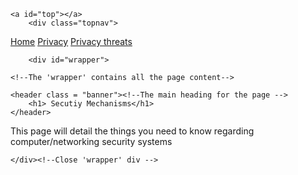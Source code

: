 <html lang="en"><!--default language of the document content -->

<div id="wrapper">

<body>
    

    
    <a id="top"></a>
     	<div class="topnav"> 
  <a class="active" href="#home"></a>
  <a href="index.md"> Home</a>
  <a href="Privacy.md"> Privacy</a>
  <a href="PrivacyThreats.md"> Privacy threats</a>
  
</div>




<div class="dropdown" style="float:right;">
    

</div>

    
    	<div id="wrapper">
   
     
 
<!--Markup all web page content inside the 'body' tags -->

	<!--The 'wrapper' contains all the page content-->
	
    <header class = "banner"><!--The main heading for the page -->
		<h1> Secutiy Mechanisms</h1>
	</header>


<article>
	<p> This page will detail the things you need to know regarding computer/networking security systems
			        </p>


 

	</div><!--Close 'wrapper' div -->
</body><!--Close 'body' -->
</html><!--Close 'html' -->
